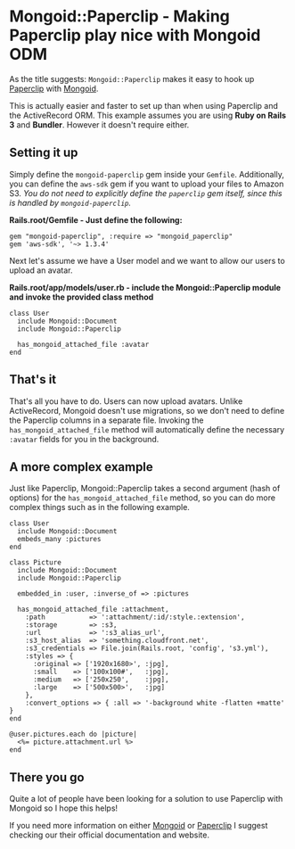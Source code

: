 Mongoid::Paperclip - Making Paperclip play nice with Mongoid ODM
================================================================

As the title suggests: `Mongoid::Paperclip` makes it easy to hook up [Paperclip](https://github.com/thoughtbot/paperclip) with [Mongoid](http://mongoid.org/).

This is actually easier and faster to set up than when using Paperclip and the ActiveRecord ORM.
This example assumes you are using **Ruby on Rails 3** and **Bundler**. However it doesn't require either.


Setting it up
-------------

Simply define the `mongoid-paperclip` gem inside your `Gemfile`. Additionally, you can define the `aws-sdk` gem if you want to upload your files to Amazon S3. *You do not need to explicitly define the `paperclip` gem itself, since this is handled by `mongoid-paperclip`.*

**Rails.root/Gemfile - Just define the following:**

    gem "mongoid-paperclip", :require => "mongoid_paperclip"
    gem 'aws-sdk', '~> 1.3.4'

Next let's assume we have a User model and we want to allow our users to upload an avatar.

**Rails.root/app/models/user.rb - include the Mongoid::Paperclip module and invoke the provided class method**

    class User
      include Mongoid::Document
      include Mongoid::Paperclip

      has_mongoid_attached_file :avatar
    end


That's it
--------

That's all you have to do. Users can now upload avatars. Unlike ActiveRecord, Mongoid doesn't use migrations, so we don't need to define the Paperclip columns in a separate file. Invoking the `has_mongoid_attached_file` method will automatically define the necessary `:avatar` fields for you in the background.


A more complex example
----------------------

Just like Paperclip, Mongoid::Paperclip takes a second argument (hash of options) for the `has_mongoid_attached_file` method, so you can do more complex things such as in the following example.

    class User
      include Mongoid::Document
      embeds_many :pictures
    end

    class Picture
      include Mongoid::Document
      include Mongoid::Paperclip

      embedded_in :user, :inverse_of => :pictures

      has_mongoid_attached_file :attachment,
        :path           => ':attachment/:id/:style.:extension',
        :storage        => :s3,
        :url            => ':s3_alias_url',
        :s3_host_alias  => 'something.cloudfront.net',
        :s3_credentials => File.join(Rails.root, 'config', 's3.yml'),
        :styles => {
          :original => ['1920x1680>', :jpg],
          :small    => ['100x100#',   :jpg],
          :medium   => ['250x250',    :jpg],
          :large    => ['500x500>',   :jpg]
        },
        :convert_options => { :all => '-background white -flatten +matte' }
    end

    @user.pictures.each do |picture|
      <%= picture.attachment.url %>
    end


There you go
------------

Quite a lot of people have been looking for a solution to use Paperclip with Mongoid so I hope this helps!

If you need more information on either [Mongoid](http://mongoid.org/) or [Paperclip](https://github.com/thoughtbot/paperclip) I suggest checking our their official documentation and website.